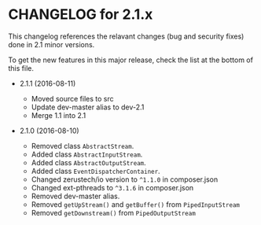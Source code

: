 CHANGELOG for 2.1.x
=====================

This changelog references the relavant changes (bug and security fixes) done in
2.1 minor versions.

To get the new features in this major release, check the list at the bottom of
this file.

* 2.1.1 (2016-08-11)
    * Moved source files to src
    * Update dev-master alias to dev-2.1
    * Merge 1.1 into 2.1

* 2.1.0 (2016-08-10)
    * Removed class ``AbstractStream``.
    * Added class ``AbstractInputStream``.
    * Added class ``AbstractOutputStream``.
    * Added class ``EventDispatcherContainer``.
    * Changed zerustech/io version to ``^1.1.0`` in composer.json
    * Changed ext-pthreads to ``^3.1.6`` in composer.json
    * Removed dev-master alias.
    * Removed ``getUpStream()`` and ``getBuffer()`` from ``PipedInputStream``
    * Removed ``getDownstream()`` from ``PipedOutputStream``
